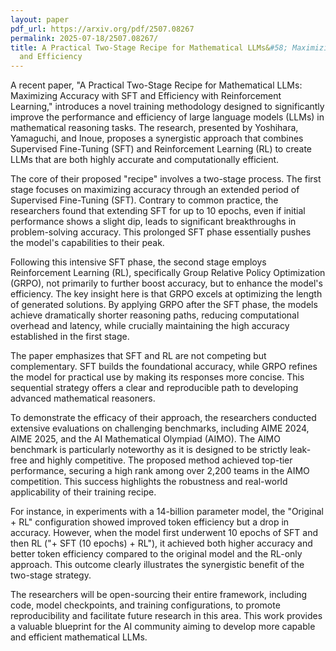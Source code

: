 ```yaml
---
layout: paper
pdf_url: https://arxiv.org/pdf/2507.08267
permalink: 2025-07-18/2507.08267/
title: A Practical Two-Stage Recipe for Mathematical LLMs&#58; Maximizing Accuracy
  and Efficiency
---
```




A recent paper, "A Practical Two-Stage Recipe for Mathematical LLMs: Maximizing Accuracy with SFT and Efficiency with Reinforcement Learning," introduces a novel training methodology designed to significantly improve the performance and efficiency of large language models (LLMs) in mathematical reasoning tasks. The research, presented by Yoshihara, Yamaguchi, and Inoue, proposes a synergistic approach that combines Supervised Fine-Tuning (SFT) and Reinforcement Learning (RL) to create LLMs that are both highly accurate and computationally efficient.

The core of their proposed "recipe" involves a two-stage process. The first stage focuses on maximizing accuracy through an extended period of Supervised Fine-Tuning (SFT). Contrary to common practice, the researchers found that extending SFT for up to 10 epochs, even if initial performance shows a slight dip, leads to significant breakthroughs in problem-solving accuracy. This prolonged SFT phase essentially pushes the model's capabilities to their peak.

Following this intensive SFT phase, the second stage employs Reinforcement Learning (RL), specifically Group Relative Policy Optimization (GRPO), not primarily to further boost accuracy, but to enhance the model's efficiency. The key insight here is that GRPO excels at optimizing the length of generated solutions. By applying GRPO after the SFT phase, the models achieve dramatically shorter reasoning paths, reducing computational overhead and latency, while crucially maintaining the high accuracy established in the first stage.

The paper emphasizes that SFT and RL are not competing but complementary. SFT builds the foundational accuracy, while GRPO refines the model for practical use by making its responses more concise. This sequential strategy offers a clear and reproducible path to developing advanced mathematical reasoners.

To demonstrate the efficacy of their approach, the researchers conducted extensive evaluations on challenging benchmarks, including AIME 2024, AIME 2025, and the AI Mathematical Olympiad (AIMO). The AIMO benchmark is particularly noteworthy as it is designed to be strictly leak-free and highly competitive. The proposed method achieved top-tier performance, securing a high rank among over 2,200 teams in the AIMO competition. This success highlights the robustness and real-world applicability of their training recipe.

For instance, in experiments with a 14-billion parameter model, the "Original + RL" configuration showed improved token efficiency but a drop in accuracy. However, when the model first underwent 10 epochs of SFT and then RL ("+ SFT (10 epochs) + RL"), it achieved both higher accuracy and better token efficiency compared to the original model and the RL-only approach. This outcome clearly illustrates the synergistic benefit of the two-stage strategy.

The researchers will be open-sourcing their entire framework, including code, model checkpoints, and training configurations, to promote reproducibility and facilitate future research in this area. This work provides a valuable blueprint for the AI community aiming to develop more capable and efficient mathematical LLMs.